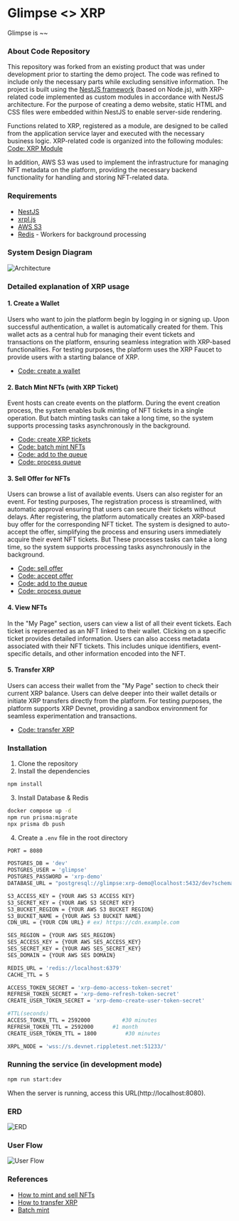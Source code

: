 # Glimpse <> XRP

Glimpse is ~~

### About Code Repository
This repository was forked from an existing product that was under development prior to starting the demo project.
The code was refined to include only the necessary parts while excluding sensitive information.
The project is built using the [NestJS framework](https://docs.nestjs.com/) (based on Node.js), with XRP-related code implemented as custom modules in accordance with NestJS architecture.
For the purpose of creating a demo website, static HTML and CSS files were embedded within NestJS to enable server-side rendering.

Functions related to XRP, registered as a module, are designed to be called from the application service layer and executed with the necessary business logic.
XRP-related code is organized into the following modules: [Code: XRP Module](https://github.com/onedegreelabs/XRP-demo/tree/55810a87e379b3944ff3ff10b11cb2fb3c31e825/src/config/crypto/xrpl/services)

In addition, AWS S3 was used to implement the infrastructure for managing NFT metadata on the platform, providing the necessary backend functionality for handling and storing NFT-related data.

### Requirements
- [NestJS](https://docs.nestjs.com/)
- [xrpl.js](https://xrpl.org/docs/tutorials/javascript)
- [AWS S3](https://aws.amazon.com/pm/serv-s3/?gclid=CjwKCAiAxqC6BhBcEiwAlXp45zml2xVzVBspWLX18I1u7JInzl4Bp5WuSQAqA3tN0Ndz96vy3UoSYhoCzGgQAvD_BwE&trk=024bf255-8753-410e-9b2f-8015932510e8&sc_channel=ps&ef_id=CjwKCAiAxqC6BhBcEiwAlXp45zml2xVzVBspWLX18I1u7JInzl4Bp5WuSQAqA3tN0Ndz96vy3UoSYhoCzGgQAvD_BwE:G:s&s_kwcid=AL!4422!3!588924203916!e!!g!!aws%20s3!16390143117!134236388536)
- [Redis](https://redis.io/docs/latest/) - Workers for background processing

### System Design Diagram
![Architecture](https://cdn.glimpse.rsvp/users/avatars/ea97962a-b639-4583-8a4e-1d1a40f3c865.png)

### Detailed explanation of XRP usage
#### 1. Create a Wallet
Users who want to join the platform begin by logging in or signing up.
Upon successful authentication, a wallet is automatically created for them.
This wallet acts as a central hub for managing their event tickets and transactions on the platform, ensuring seamless integration with XRP-based functionalities.
For testing purposes, the platform uses the XRP Faucet to provide users with a starting balance of XRP.
- [Code: create a wallet](https://github.com/onedegreelabs/XRP-demo/blob/55810a87e379b3944ff3ff10b11cb2fb3c31e825/src/config/crypto/xrpl/services/xrpl-wallet.service.ts#L44)

#### 2. Batch Mint NFTs (with XRP Ticket)
Event hosts can create events on the platform.
During the event creation process, the system enables bulk minting of NFT tickets in a single operation.
But batch minting tasks can take a long time, so the system supports processing tasks asynchronously in the background.
- [Code: create XRP tickets](https://github.com/onedegreelabs/XRP-demo/blob/55810a87e379b3944ff3ff10b11cb2fb3c31e825/src/config/crypto/xrpl/services/xrpl-ticket.service.ts#L47)
- [Code: batch mint NFTs](https://github.com/onedegreelabs/XRP-demo/blob/55810a87e379b3944ff3ff10b11cb2fb3c31e825/src/config/crypto/xrpl/services/xrpl-nft.service.ts#L53)
- [Code: add to the queue](https://github.com/onedegreelabs/XRP-demo/blob/55810a87e379b3944ff3ff10b11cb2fb3c31e825/src/modules/event/application/services/event-ticket-nft.service.ts#L34)
- [Code: process queue](https://github.com/onedegreelabs/XRP-demo/blob/55810a87e379b3944ff3ff10b11cb2fb3c31e825/src/modules/event/infrastructure/processors/mint-event-ticket-nft.processor.ts#L29)

#### 3. Sell Offer for NFTs
Users can browse a list of available events.
Users can also register for an event.
For testing purposes, The registration process is streamlined, with automatic approval ensuring that users can secure their tickets without delays.
After registering, the platform automatically creates an XRP-based buy offer for the corresponding NFT ticket.
The system is designed to auto-accept the offer, simplifying the process and ensuring users immediately acquire their event NFT tickets.
But These processes tasks can take a long time, so the system supports processing tasks asynchronously in the background.
- [Code: sell offer](https://github.com/onedegreelabs/XRP-demo/blob/55810a87e379b3944ff3ff10b11cb2fb3c31e825/src/config/crypto/xrpl/services/xrpl-nft.service.ts#L206)
- [Code: accept offer](https://github.com/onedegreelabs/XRP-demo/blob/55810a87e379b3944ff3ff10b11cb2fb3c31e825/src/config/crypto/xrpl/services/xrpl-nft.service.ts#L239)
- [Code: add to the queue](https://github.com/onedegreelabs/XRP-demo/blob/55810a87e379b3944ff3ff10b11cb2fb3c31e825/src/modules/event/application/features/event-rsvp.feature.ts#L118)
- [Code: process queue](https://github.com/onedegreelabs/XRP-demo/blob/55810a87e379b3944ff3ff10b11cb2fb3c31e825/src/modules/event/infrastructure/processors/nft-sell-offer.processor.ts#L23)

#### 4. View NFTs
In the "My Page" section, users can view a list of all their event tickets.
Each ticket is represented as an NFT linked to their wallet.
Clicking on a specific ticket provides detailed information.
Users can also access metadata associated with their NFT tickets.
This includes unique identifiers, event-specific details, and other information encoded into the NFT.

#### 5. Transfer XRP
Users can access their wallet from the "My Page" section to check their current XRP balance.
Users can delve deeper into their wallet details or initiate XRP transfers directly from the platform.
For testing purposes, the platform supports XRP Devnet, providing a sandbox environment for seamless experimentation and transactions.
- [Code: transfer XRP](https://github.com/onedegreelabs/XRP-demo/blob/55810a87e379b3944ff3ff10b11cb2fb3c31e825/src/config/crypto/xrpl/services/xrpl-wallet.service.ts#L60)


### Installation
1. Clone the repository
2. Install the dependencies
```bash
npm install
```
3. Install Database & Redis
```bash
docker compose up -d
npm run prisma:migrate
npx prisma db push
```
4. Create a `.env` file in the root directory
```bash
PORT = 8080

POSTGRES_DB = 'dev'
POSTGRES_USER = 'glimpse'
POSTGRES_PASSWORD = 'xrp-demo'
DATABASE_URL = "postgresql://glimpse:xrp-demo@localhost:5432/dev?schema=public"

S3_ACCESS_KEY = {YOUR AWS S3 ACCESS KEY}
S3_SECRET_KEY = {YOUR AWS S3 SECRET KEY}
S3_BUCKET_REGION = {YOUR AWS S3 BUCKET REGION}
S3_BUCKET_NAME = {YOUR AWS S3 BUCKET NAME}
CDN_URL = {YOUR CDN URL} # ex) https://cdn.example.com

SES_REGION = {YOUR AWS SES_REGION}
SES_ACCESS_KEY = {YOUR AWS SES_ACCESS_KEY}
SES_SECRET_KEY = {YOUR AWS SES_SECRET_KEY}
SES_DOMAIN = {YOUR AWS SES DOMAIN}

REDIS_URL = 'redis://localhost:6379'
CACHE_TTL = 5

ACCESS_TOKEN_SECRET = 'xrp-demo-access-token-secret'
REFRESH_TOKEN_SECRET = 'xrp-demo-refresh-token-secret'
CREATE_USER_TOKEN_SECRET = 'xrp-demo-create-user-token-secret'

#TTL(seconds)
ACCESS_TOKEN_TTL = 2592000          #30 minutes
REFRESH_TOKEN_TTL = 2592000      #1 month
CREATE_USER_TOKEN_TTL = 1800         #30 minutes

XRPL_NODE = 'wss://s.devnet.rippletest.net:51233/'
```

### Running the service (in development mode)
```bash
npm run start:dev
```
When the server is running, access this URL(http://localhost:8080).

### ERD
![ERD](https://cdn.glimpse.rsvp/users/avatars/83db899a-0a18-4352-a15e-461846b00790.png)

### User Flow
![User Flow](https://cdn.glimpse.rsvp/users/avatars/a6b83d67-6fbc-4f8c-96e8-237598d0a188.png)

### References
- [How to mint and sell NFTs](https://xrpl.org/docs/tutorials/javascript/nfts)
- [How to transfer XRP](https://xrpl.org/docs/tutorials/javascript/nfts/transfer-nfts)
- [Batch mint](https://xrpl.org/docs/tutorials/javascript/nfts/batch-mint-nfts)
